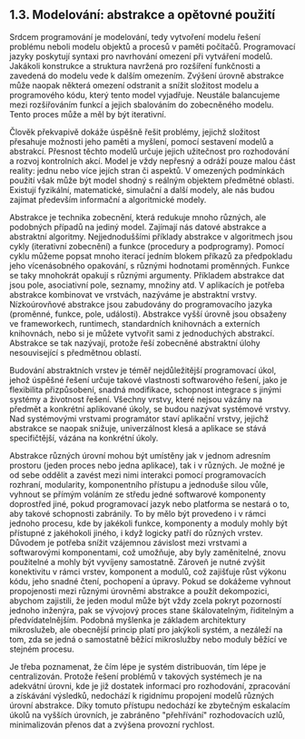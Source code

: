 ## 1.3. Modelování: abstrakce a opětovné použití

Srdcem programování je modelování, tedy vytvoření modelu řešení problému neboli modelu objektů a procesů v paměti počítačů. Programovací jazyky poskytují syntaxi pro navrhování omezení při vytváření modelů. Jakákoli konstrukce a struktura navržená pro rozšíření funkčnosti a zavedená do modelu vede k dalším omezením. Zvýšení úrovně abstrakce může naopak některá omezení odstranit a snížit složitost modelu a programového kódu, který tento model vyjadřuje. Neustále balancujeme mezi rozšiřováním funkcí a jejich sbalováním do zobecněného modelu. Tento proces může a měl by být iterativní.

Člověk překvapivě dokáže úspěšně řešit problémy, jejichž složitost přesahuje možnosti jeho paměti a myšlení, pomocí sestavení modelů a abstrakcí. Přesnost těchto modelů určuje jejich užitečnost pro rozhodování a rozvoj kontrolních akcí. Model je vždy nepřesný a odráží pouze malou část reality: jednu nebo více jejích stran či aspektů. V omezených podmínkách použití však může být model shodný s reálným objektem předmětné oblasti. Existují fyzikální, matematické, simulační a další modely, ale nás budou zajímat především informační a algoritmické modely.

Abstrakce je technika zobecnění, která redukuje mnoho různých, ale podobných případů na jediný model. Zajímají nás datové abstrakce a abstraktní algoritmy. Nejjednoduššími příklady abstrakce v algoritmech jsou cykly (iterativní zobecnění) a funkce (procedury a podprogramy). Pomocí cyklu můžeme popsat mnoho iterací jedním blokem příkazů za předpokladu jeho vícenásobného opakování, s různými hodnotami proměnných. Funkce se taky mnohokrát opakují s různými argumenty. Příkladem abstrakce dat jsou pole, asociativní pole, seznamy, množiny atd. V aplikacích je potřeba abstrakce kombinovat ve vrstvách, nazýváme je abstraktní vrstvy. Nízkoúrovňové abstrakce jsou zabudovány do programovacího jazyka (proměnné, funkce, pole, události). Abstrakce vyšší úrovně jsou obsaženy ve frameworkech, runtimech, standardních knihovnách a externích knihovnách, nebo si je můžete vytvořit sami z jednoduchých abstrakcí. Abstrakce se tak nazývají, protože řeší zobecněné abstraktní úlohy nesouvisející s předmětnou oblastí.

Budování abstraktních vrstev je téměř nejdůležitější programovací úkol, jehož úspěšné řešení určuje takové vlastnosti softwarového řešení, jako je flexibilita přizpůsobení, snadná modifikace, schopnost integrace s jinými systémy a životnost řešení. Všechny vrstvy, které nejsou vázány na předmět a konkrétní aplikované úkoly, se budou nazývat systémové vrstvy. Nad systémovými vrstvami programátor staví aplikační vrstvy, jejichž abstrakce se naopak snižuje, univerzálnost klesá a aplikace se stává specifičtější, vázána na konkrétní úkoly.

Abstrakce různých úrovní mohou být umístěny jak v jednom adresním prostoru (jeden proces nebo jedna aplikace), tak i v různých. Je možné je od sebe oddělit a zavést mezi nimi interakci pomocí programovacích rozhraní, modularity, komponentního přístupu a jednoduše silou vůle, vyhnout se přímým voláním ze středu jedné softwarové komponenty doprostřed jiné, pokud programovací jazyk nebo platforma se nestará o to, aby takové schopnosti zabránily. To by mělo být provedeno i v rámci jednoho procesu, kde by jakékoli funkce, komponenty a moduly mohly být přístupné z jakéhokoli jiného, i když logicky patří do různých vrstev. Důvodem je potřeba snížit vzájemnou závislost mezi vrstvami a softwarovými komponentami, což umožňuje, aby byly zaměnitelné, znovu použitelné a mohly být vyvíjeny samostatně. Zároveň je nutné zvýšit konektivitu v rámci vrstev, komponent a modulů, což zajišťuje růst výkonu kódu, jeho snadné čtení, pochopení a úpravy. Pokud se dokážeme vyhnout propojenosti mezi různými úrovněmi abstrakce a použít dekompozici, abychom zajistili, že jeden modul může být vždy zcela pokryt pozorností jednoho inženýra, pak se vývojový proces stane škálovatelným, řiditelným a předvídatelnějším. Podobná myšlenka je základem architektury mikroslužeb, ale obecnější princip platí pro jakýkoli systém, a nezáleží na tom, zda se jedná o samostatně běžící mikroslužby nebo moduly běžící ve stejném procesu.

Je třeba poznamenat, že čím lépe je systém distribuován, tím lépe je centralizován. Protože řešení problémů v takových systémech je na adekvátní úrovni, kde je již dostatek informací pro rozhodování, zpracování a získávání výsledků, nedochází k rigidnímu propojení modelů různých úrovní abstrakce. Díky tomuto přístupu nedochází ke zbytečným eskalacím úkolů na vyšších úrovních, je zabráněno "přehřívání" rozhodovacích uzlů, minimalizován přenos dat a zvýšena provozní rychlost.
